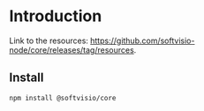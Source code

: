 # Introduction

Link to the resources: <https://github.com/softvisio-node/core/releases/tag/resources>.

## Install

```sh
npm install @softvisio/core
```
